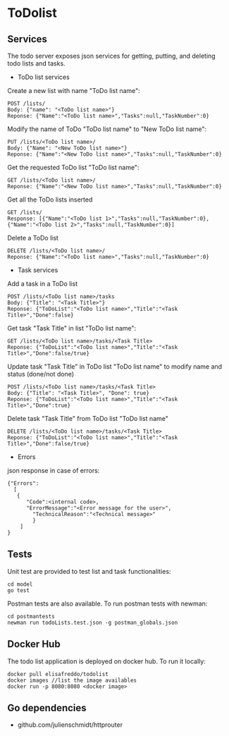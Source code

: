 # ToDolist



## Services 

The todo server exposes json services for getting, putting, and deleting todo lists and tasks.

- ToDo list services

Create a new list with name "ToDo list name":
```
POST /lists/ 
Body: {"name": "<ToDo list name>"}
Reponse: {"Name":"<ToDo list name>","Tasks":null,"TaskNumber":0}
```

Modify the name of ToDo "ToDo list name" to "New ToDo list name":
```
PUT /lists/<ToDo list name>/ 	
Body: {"Name": "<New ToDo list name>"}
Reponse: {"Name":"<New ToDo list name>","Tasks":null,"TaskNumber":0}
```

Get the requested ToDo list "ToDo list name":
```
GET /lists/<ToDo list name>/ 	
Reponse: {"Name":"<New ToDo list name>","Tasks":null,"TaskNumber":0}
```

Get all the ToDo lists inserted
```
GET /lists/
Response: [{"Name":"<ToDo list 1>","Tasks":null,"TaskNumber":0}, {"Name":"<ToDo list 2>","Tasks":null,"TaskNumber":0}]
```

Delete a ToDo list
```
DELETE /lists/<ToDo list name>/ 	
Reponse: {"Name":"<ToDo list name>","Tasks":null,"TaskNumber":0}
```



- Task services

Add a task in a ToDo list
```
POST /lists/<ToDo list name>/tasks 
Body: {"Title": "<Task Title>"}
Reponse: {"ToDoList":"<ToDo list name>","Title":"<Task Title>","Done":false}
```

Get task "Task Title" in list "ToDo list name":
```
GET /lists/<ToDo list name>/tasks/<Task Title>
Reponse: {"ToDoList":"<ToDo list name>","Title":"<Task Title>","Done":false/true}
```

Update task "Task Title" in ToDo list "ToDo list name" to modify name and status (done/not done)
```
POST /lists/<ToDo list name>/tasks/<Task Title>
Body: {"Title": "<Task Title>", "Done": true}
Reponse: {"ToDoList":"<ToDo list name>","Title":"<Task Title>","Done":true}
```

Delete task "Task Title" from ToDo list "ToDo list name"
```
DELETE /lists/<ToDo list name>/tasks/<Task Title>
Reponse: {"ToDoList":"<ToDo list name>","Title":"<Task Title>","Done":false/true}
```

- Errors

json response in case of errors:
```
{"Errors":
  [
   {
	  "Code":<internal code>,
	  "ErrorMessage":"<Error message for the user>",
		"TechnicalReason":"<Technical message>"
		}
	]
}
```

## Tests

Unit test are provided to test list and task functionalities:  

```
cd model
go test 
```

Postman tests are also available. To run postman tests with newman:

```
cd postmantests
newman run todoLists.test.json -g postman_globals.json
```


## Docker Hub

The todo list application is deployed on docker hub. To run it locally:

```
docker pull elisafreddo/todolist
docker images //list the image availables
docker run -p 8080:8080 <docker image>  
```

## Go dependencies

- github.com/julienschmidt/httprouter



